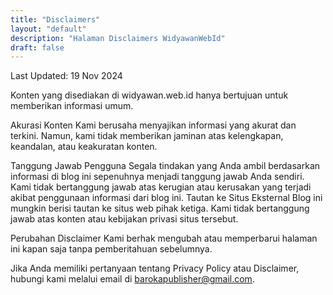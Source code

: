 ```yaml
--- 
title: "Disclaimers" 
layout: "default" 
description: "Halaman Disclaimers WidyawanWebId"
draft: false
--- 
```

Last Updated: 19 Nov 2024

Konten yang disediakan di widyawan.web.id hanya bertujuan untuk memberikan informasi umum.

Akurasi Konten
Kami berusaha menyajikan informasi yang akurat dan terkini. Namun, kami tidak memberikan jaminan atas kelengkapan, keandalan, atau keakuratan konten.

Tanggung Jawab Pengguna
Segala tindakan yang Anda ambil berdasarkan informasi di blog ini sepenuhnya menjadi tanggung jawab Anda sendiri.
Kami tidak bertanggung jawab atas kerugian atau kerusakan yang terjadi akibat penggunaan informasi dari blog ini.
Tautan ke Situs Eksternal
Blog ini mungkin berisi tautan ke situs web pihak ketiga. Kami tidak bertanggung jawab atas konten atau kebijakan privasi situs tersebut.

Perubahan Disclaimer
Kami berhak mengubah atau memperbarui halaman ini kapan saja tanpa pemberitahuan sebelumnya.

Jika Anda memiliki pertanyaan tentang Privacy Policy atau Disclaimer, hubungi kami melalui email di barokapublisher@gmail.com.